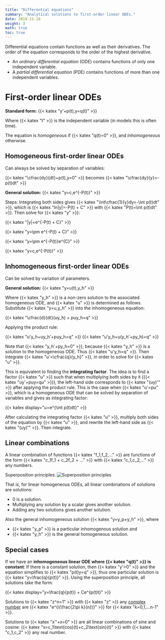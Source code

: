 ```yaml
---
title: "Differential equations"
summary: "Analytical solutions to first-order linear ODEs."
date: 2019-11-16
weight: 3
math: true
toc: true
---
```


Differential equations contain functions as well as their derivatives. The order of the equation corresponds to the order of the highest derivative.

* An _ordinary differential equation_ (ODE) contains functions of only one independent variable.
* A _partial differential equation_ (PDE) contains functions of more than one independent variables.

# First-order linear ODEs

**Standard form:** {{< katex "y'+p(t)\,y=q(t)" >}}

Where {{< katex "t" >}} is the independent variable (in models this is often time).

The equation is _homogeneous_ if {{< katex "q(t)=0" >}}, and _inhomogeneous_ otherwise.

## Homogeneous first-order linear ODEs

Can always be solved by separation of variables:

{{< katex "\cfrac{dy}{dt}+p(t)\,y=0" >}} becomes {{< katex "\cfrac{dy}{y}=-p(t)dt" >}}

**General solution:** {{< katex "y=c\,e^{-P(t)}" >}}

Steps: Integrating both sides gives {{< katex "\int\cfrac{1}{y}dy=-\int p(t)dt" >}}, which is {{< katex "ln|y|=-P(t) + C" >}} with {{< katex "P(t)=\int p(t)dt" >}}. Then solve for {{< katex "y" >}}:

{{< katex "|y|=e^{-P(t) + C}" >}}

{{< katex "y=\pm e^{-P(t) + C}" >}}

{{< katex "y=\pm e^{-P(t)}e^{C}" >}}

{{< katex "y=c\,e^{-P(t)}" >}}

## Inhomogeneous first-order linear ODEs

Can be solved by variation of parameters.

**General solution:** {{< katex "y=u(t)\,y_h" >}}

Where {{< katex "y_h" >}} is a non-zero solution to the associated homogeneous ODE, and {{< katex "u" >}} is determined as follows. Substitute {{< katex "y=u\,y_h" >}} into the inhomogeneous equation:

{{< katex "\cfrac{d}{dt}(uy_h) + puy_h=q" >}}

Applying the product rule:

{{< katex "u'y_h+uy_h'+puy_h=q" >}}
{{< katex "u'y_h+u(y_h'+py_h)=q" >}}

Note that {{< katex "y_h'+py_h=0" >}}, because {{< katex "y_h" >}} is a solution to the homogeneous ODE. Thus {{< katex "u'y_h=q" >}}. Then integrate {{< katex "u'=\cfrac{q}{y_h}" >}}, in order to solve for {{< katex "u" >}}.

This is equivalent to finding the **integrating factor**. The idea is to find a factor {{< katex "u" >}} such that when multiplying both sides by it ({{< katex "uy'+puy=qu" >}}), the left-hand side corresponds to {{< katex "(uy)'" >}} after applying the product rule. This is the case when {{< katex "u'=pu" >}}, which is a homogeneous ODE that can be solved by separation of variables and gives as integrating factor:

{{< katex display="u=e^{\int p(t)dt}" >}}

After calculating the integrating factor {{< katex "u" >}}, multiply both sides of the equation by {{< katex "u" >}}, and rewrite the left-hand side as {{< katex "(uy)'" >}}. Then integrate.

## Linear combinations

A linear combination of functions {{< katex "f_1,f_2,..." >}} are functions of the form {{< katex "c_1f_1 + c_2f_2 + ..." >}} with {{< katex "c_1,c_2,..." >}} any numbers.

Superposition principles:
![Superposition principles](images/docs/superposition.png)

That is, for linear homogeneous ODEs, all linear combinations of solutions are solutions:

* 0 is a solution.
* Multiplying any solution by a scalar gives another solution.
* Adding any two solutions gives another solution.

Also the general inhomogeneous solution {{< katex "y=y_p+y_h" >}}, where

* {{< katex "y_p" >}} is a particular inhomogenous solution and
* {{< katex "y_h" >}} is the general homogeneous solution.

## Special cases

If we have an **inhomogeneous linear ODE where {{< katex "q(t)" >}} is constant**: If there is a constant solution, then {{< katex "y'=0" >}} and the equation simplifies to {{< katex "p(t)y=q" >}}, thus one particular solution is {{< katex "y=\frac{q}{p(t)}" >}}. Using the superposition principle, all solutions take the form:

{{< katex display="y=\frac{q}{p(t)} + Ce^{p(t)t}" >}}

Solutions to {{< katex "z^n=1" >}} with {{< katex "z" >}} any [complex number](/docs/nuctec/complex-numbers/) are {{< katex "e^{i(\frac{2\pi k}{n})}" >}} for {{< katex "k=0,1,...n-1" >}}.

Solutions to {{< katex "x''+x=0" >}} are all linear combinations of sine and cosine: {{< katex "x=c_1\text{cos}(t)+c_2\text{sin}(t)" >}} with {{< katex "c_1,c_2" >}} any real number.
